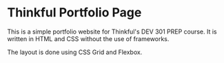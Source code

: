 # **Thinkful Portfolio Page**

This is a simple portfolio website for Thinkful's DEV 301 PREP course. It is written in HTML and CSS without the use of frameworks.

The layout is done using CSS Grid and Flexbox.